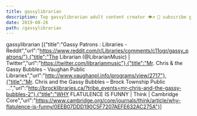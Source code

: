 ```yaml
---
title: gassylibrarian
description: Top gassylibrarian adult content creator 👁♐️ 👑 subscribe gassylibrarian to my porn site below IG gassylibrarian
date: 2019-08-26
path: /gassylibrarian
---
```


gassylibrarian
[{"title":"Gassy Patrons : Libraries - Reddit","url":"https://www.reddit.com/r/Libraries/comments/c11ogr/gassy_patrons/"},{"title":"The Librarian (@LibrarianMusic) | Twitter","url":"https://twitter.com/librarianmusic"},{"title":"Mr. Chris & the Gassy Bubbles - Vaughan Public Libraries","url":"http://www.vaughanpl.info/programs/view/2717"},{"title":"Mr. Chris and the Gassy Bubbles – Brock Township Public ...","url":"http://brocklibraries.ca/?tribe_events=mr-chris-and-the-gassy-bubbles-2"},{"title":"WHY FLATULENCE IS FUNNY | Think | Cambridge Core","url":"https://www.cambridge.org/core/journals/think/article/why-flatulence-is-funny/0EEB07DDD190C5F7207AEFE632AC275A"}]

